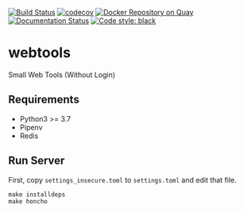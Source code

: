 [![Build Status](https://travis-ci.org/10sr/webtools.svg?branch=master)](https://travis-ci.org/10sr/webtools)
[![codecov](https://codecov.io/gh/10sr/webtools/branch/master/graph/badge.svg)](https://codecov.io/gh/10sr/webtools)
[![Docker Repository on Quay](https://quay.io/repository/10sr/webtools/status "Docker Repository on Quay")](https://quay.io/repository/10sr/webtools)
[![Documentation Status](https://readthedocs.org/projects/webtools/badge/?version=latest)](https://webtools.readthedocs.io/en/latest/?badge=latest)
[![Code style: black](https://img.shields.io/badge/code%20style-black-000000.svg)](https://github.com/python/black)


webtools
========

Small Web Tools (Without Login)


Requirements
------------

- Python3 >= 3.7
- Pipenv
- Redis


Run Server
----------

First, copy `settings_insecure.toml` to `settings.toml` and edit that file.

    make installdeps
    make honcho
